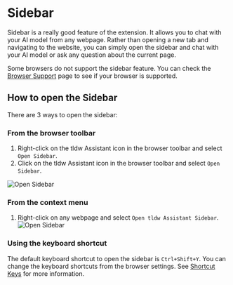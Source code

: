 # Sidebar 

Sidebar is a really good feature of the extension. It allows you to chat with your AI model from any webpage. Rather than opening a new tab and navigating to the website, you can simply open the sidebar and chat with your AI model or ask any question about the current page.


Some browsers do not support the sidebar feature. You can check the [Browser Support](/browser-support.md) page to see if your browser is supported.



## How to open the Sidebar


There are 3 ways to open the sidebar:

### From the browser toolbar

1. Right-click on the tldw Assistant icon in the browser toolbar and select `Open Sidebar`.
2. Click on the tldw Assistant icon in the browser toolbar and select `Open Sidebar`.

![Open Sidebar](https://pub-35424b4473484be483c0afa08c69e7da.r2.dev/Screenshot%202025-02-15%20115612.png)


### From the context menu

1. Right-click on any webpage and select `Open tldw Assistant Sidebar`.
![Open Sidebar](https://pub-35424b4473484be483c0afa08c69e7da.r2.dev/Screenshot%202025-02-15%20115734.png)


### Using the keyboard shortcut

The default keyboard shortcut to open the sidebar is `Ctrl+Shift+Y`. You can change the keyboard shortcuts from the browser settings. See [Shortcut Keys](/shortcuts.md) for more information.
